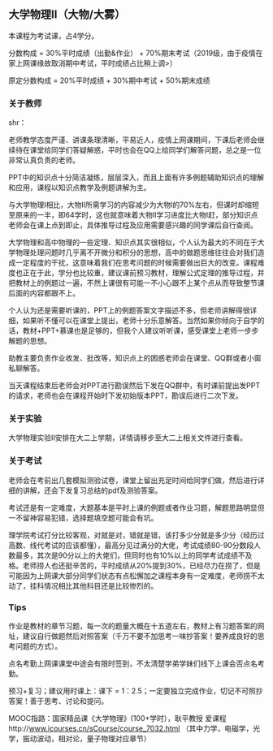 ## 大学物理II（大物/大雾）

本课程为考试课，占4学分。

分数构成 = 30%平时成绩（出勤&作业） + 70%期末考试（2019级，由于疫情在家上网课缘故取消期中考试，平时成绩占比稍上调>）

原定分数构成 = 20%平时成绩 + 30%期中考试 + 50%期末成绩

### 关于教师

shr：

老师教学态度严谨、讲课条理清晰，平易近人，疫情上网课期间，下课后老师会继续待在课堂给同学们答疑解惑，平时也会在QQ上给同学们解答问题，总之是一位非常认真负责的老师。

PPT中的知识点十分简洁凝练，层层深入，而且上面有许多例题辅助知识点的理解和应用，课程以知识点教学及例题讲解为主。

与大学物理I相比，大物II所需学习的内容减少为大物I的70%左右，但课时却缩短至原来的一半，即64学时，这也就意味着大物II学习进度比大物I赶，部分知识点老师会在课上点到即止，具体推导过程及应用需要感兴趣的同学课后自行查阅。

大学物理和高中物理的一些定理、知识点其实很相似，个人认为最大的不同在于大学物理处理问题时几乎离不开微分和积分的思想，高中的做题思维往往会对我们造成一定程度的干扰，这意味着我们在思考问题的时候需要做出巨大的改变。课程难度也正在于此，学分也比较重，建议课前预习教材，理解公式定理的推导过程，并把教材上的例题过一遍，不然上课很有可能一不小心跟不上某个点从而导致整节课后面的内容都跟不上。

个人认为还是需要听课的，PPT上的例题答案文字描述不多，但老师讲解得很详细，如果听不懂可以在课堂上提出，老师十分乐意解答。当然如果你倾向于自学的话，教材+PPT+慕课也是足够的，但我个人建议听听课，感受课堂上老师一步步解题的思想。

助教主要负责作业收发、批改等，知识点上的困惑老师会在课堂、QQ群或者小窗私聊解答。

当天课程结束后老师会对PPT进行勘误然后下发在QQ群中，有时课前提出发PPT的请求，老师也会在课程开始时下发初始版本PPT，勘误后进行二次下发。

### 关于实验

大学物理实验II安排在大二上学期，详情请移步至大二上相关文件进行查看。

### 关于考试

老师会在考前出几套模拟测验试卷，课堂上留出充足时间给同学们做，然后进行详细的讲解，还会下发复习总结的pdf及测验答案。

考试还是有一定难度，大题基本是平时上课的例题或者作业习题，解题思路明显但一不留神容易犯错，选择题填空题可能会有坑。

理学院考试打分比较客观，对就是对，错就是错，该打多少分就是多少分（经历过高数、线代考试的应该都懂），最高分见过满分的大佬，考试成绩80-90分数段人数最多，其次是90分以上的大佬们，但同时也有10%以上的同学考试成绩不及格。老师捞人也还挺辛苦的，平时成绩从20%提到30%，已经尽力在捞了，但是可能因为上网课大部分同学们状态有点松懈加之课程本身有一定难度，老师捞不太动了，挂科情况相比其他科目还是比较惨烈的。

### Tips

作业是教材的章节习题，每一次的题量大概在十五道左右，教材上有习题答案的网址，建议自行做题然后对照答案（千万不要不加思考一味抄答案！要养成良好的思考问题的方式）。

点名考勤上网课课堂中途会有限时签到，不太清楚学弟学妹们线下上课会否点名考勤。

预习+复习；建议用时课上：课下 = 1：2.5；一定要独立完成作业，切记不可照抄答案！善于思考、讨论和提问。

MOOC指路：国家精品课《大学物理》(100+学时），耿平教授  爱课程http://www.icourses.cn/sCourse/course_7032.html （其中力学，电磁学，光学，振动波动，相对论，量子物理对应章节）

